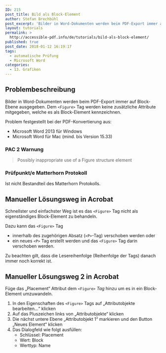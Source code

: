 ```yaml
---
ID: 215
post_title: Bild als Block-Element
author: Stefan Brechbühl
post_excerpt: 'Bilder in Word-Dokumenten werden beim PDF-Export immer auf Block-Ebene ausgegeben. Dem &lt;Figure&gt; Tag werden keine zusätzliche Attribute mitgegeben, welche es als Block-Element kennzeichnen.'
layout: tutorials
permalink: >
  http://accessible-pdf.info/de/tutorials/bild-als-block-element/
published: true
post_date: 2018-01-12 16:19:17
tags:
  - automatische Prüfung
  - Microsoft Word
categories:
  - 13. Grafiken
---
```

## Problembeschreibung

Bilder in Word-Dokumenten werden beim PDF-Export immer auf Block-Ebene ausgegeben. Dem `<Figure>` Tag werden keine zusätzliche Attribute mitgegeben, welche es als Block-Element kennzeichnen.

Problem festgestellt bei der PDF-Konvertierung aus:

*   Microsoft Word 2013 für Windows
*   Microsoft Word für Mac (mind. bis Version 15.33)

### PAC 2 Warnung

> Possibly inappropriate use of a Figure structure element

### Prüfpunkt/e Matterhorn Protokoll

Ist nicht Bestandteil des Matterhorn Protokolls.

## Manueller Lösungsweg in Acrobat

Schnellster und einfachster Weg ist es das `<Figure>` Tag nicht als eigenständiges Block-Element zu behandeln.

Dazu kann das `<Figure>` Tag

*   innerhalb des zugehörigen Absatz (`<P>`-Tag) verschoben werden oder
*   ein neues `<P>` Tag erstellt werden und das `<Figure>` Tag darin verschoben werden.

Zu beachten gilt, dass die Lesereihenfolge (Reihenfolge der Tags) danach immer noch korrekt ist.

## Manueller Lösungsweg 2 in Acrobat

Füge das „Placement“ Attribut dem `<Figure>` *Tag* hinzu um es in ein Block-Element umzuwandeln.

1.  In den Eigenschaften des `<Figure>` Tags auf „Attributobjekte bearbeiten…“ klicken
2.  Auf das Pluszeichen links von „Attributobjekte“ klicken
3.  Die nächst untere Ebene „Attributobjekt 1“ markieren und den Button „Neues Element“ klicken
4.  Das Dialogfeld wie folgt ausfüllen: 
    *   Schlüssel: Placement
    *   Wert: Block
    *   Werttyp: Name

